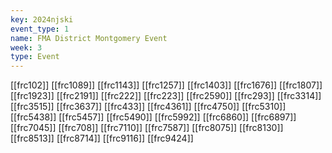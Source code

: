 ```yaml
---
key: 2024njski
event_type: 1
name: FMA District Montgomery Event
week: 3
type: Event
---
```

[[frc102]]
[[frc1089]]
[[frc1143]]
[[frc1257]]
[[frc1403]]
[[frc1676]]
[[frc1807]]
[[frc1923]]
[[frc2191]]
[[frc222]]
[[frc223]]
[[frc2590]]
[[frc293]]
[[frc3314]]
[[frc3515]]
[[frc3637]]
[[frc433]]
[[frc4361]]
[[frc4750]]
[[frc5310]]
[[frc5438]]
[[frc5457]]
[[frc5490]]
[[frc5992]]
[[frc6860]]
[[frc6897]]
[[frc7045]]
[[frc708]]
[[frc7110]]
[[frc7587]]
[[frc8075]]
[[frc8130]]
[[frc8513]]
[[frc8714]]
[[frc9116]]
[[frc9424]]
